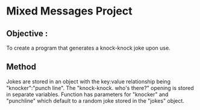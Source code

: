 # Mixed Messages Project #
## Objective : ##
To create a program that generates a knock-knock joke upon use.
## Method ##
Jokes are stored in an object with the key:value relationship being "knocker":"punch line".  The "knock-knock.  who's there?" opening is stored in separate variables.
Function has parameters for "knocker" and "punchline" which default to a random joke stored in the "jokes" object.